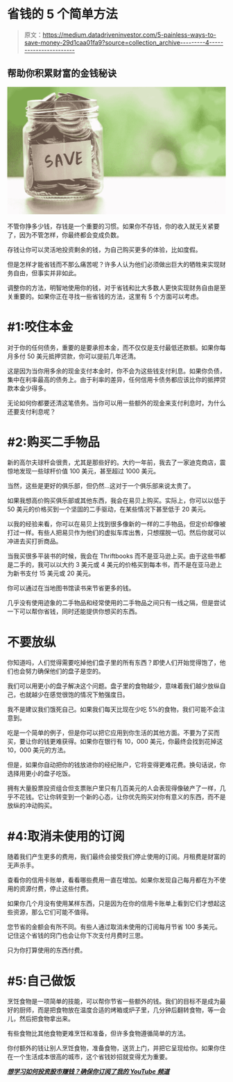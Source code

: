 # 省钱的 5 个简单方法

> 原文：<https://medium.datadriveninvestor.com/5-painless-ways-to-save-money-29d1caa01fa9?source=collection_archive---------4----------------------->

## 帮助你积累财富的金钱秘诀

![](img/750b8aa651c7bbc0903e7fa093ef894e.png)

不管你挣多少钱，存钱是一个重要的习惯。如果你不存钱，你的收入就无关紧要了，因为不管怎样，你最终都会变成负数。

存钱让你可以灵活地投资剩余的钱，为自己购买更多的体验，比如度假。

但是怎样才能省钱而不那么痛苦呢？许多人认为他们必须做出巨大的牺牲来实现财务自由，但事实并非如此。

调整你的方法，明智地使用你的钱，对于省钱和比大多数人更快实现财务自由是至关重要的。如果你正在寻找一些省钱的方法，这里有 5 个方面可以考虑。

# #1:咬住本金

对于你的任何债务，重要的是要承担本金，而不仅仅是支付最低还款额。如果你每月多付 50 美元抵押贷款，你可以提前几年还清。

这是因为当你用多余的现金支付本金时，你不会为这些钱支付利息。如果你负债，集中在利率最高的债务上。由于利率的差异，任何信用卡债务都应该比你的抵押贷款本金少得多。

无论如何你都要还清这笔债务。当你可以用一些额外的现金来支付利息时，为什么还要支付利息呢？

# #2:购买二手物品

新的高尔夫球杆会很贵，尤其是那些好的。大约一年前，我去了一家迪克商店，震惊地发现一些球杆价值 100 美元，甚至超过 1000 美元。

当然，这些是更好的俱乐部，但仍然…这对于一个俱乐部来说太贵了。

如果我想高价购买俱乐部或其他东西，我会在易贝上购买。实际上，你可以以低于 50 美元的价格买到一个坚固的二手驱动，在某些情况下甚至低于 20 美元。

以我的经验来看，你可以在易贝上找到很多像新的一样的二手物品，但定价却像被打过一样。有些人把易贝作为他们的虚拟车库出售，只想摆脱一切。然后你就可以冲进去买打折商品。

当我买很多平装书的时候，我会在 Thriftbooks 而不是亚马逊上买。由于这些书都是二手的，我可以以大约 3 美元或 4 美元的价格买到每本书，而不是在亚马逊上为新书支付 15 美元或 20 美元。

你可以通过在当地图书馆读书来节省更多的钱。

几乎没有使用迹象的二手物品和经常使用的二手物品之间只有一线之隔，但是尝试一下可以帮你省钱，同时还能提供你想买的东西。

# 不要放纵

你知道吗，人们觉得需要吃掉他们盘子里的所有东西？即使人们开始觉得饱了，他们也会努力确保他们的盘子是空的。

我们可以用更小的盘子解决这个问题。盘子里的食物越少，意味着我们越少放纵自己，也就越少在感觉很饱的情况下勉强度日。

我不是建议我们饿死自己。如果我们每天比现在少吃 5%的食物，我们可能不会注意到。

吃是一个简单的例子，但是你可以把它应用到你生活的其他方面。不要为了买而买，要让你的钱更难获得。如果你在银行有 10，000 美元，你最终会找到花掉这 10，000 美元的方法。

但是，如果你自动把你的钱放进你的经纪账户，它将变得更难花费。换句话说，你选择用更小的盘子吃饭。

拥有大量股票投资组合但支票账户里只有几百美元的人会表现得像破产了一样，几乎不花钱。它让你转变到一个新的心态，让你优先购买对你有意义的东西，而不是放纵的冲动购买。

# #4:取消未使用的订阅

随着我们产生更多的费用，我们最终会接受我们停止使用的订阅。月租费是财富的无声杀手。

查看你的信用卡账单，看看哪些费用一直在增加。如果你发现自己每月都在为不使用的资源付费，停止这些付费。

如果你几个月没有使用某样东西，只是因为在你的信用卡账单上看到它们才想起这些资源，那么它们可能不值得。

您节省的金额会有所不同。有些人通过取消未使用的订阅每月节省 100 多美元。记住这个省钱的窍门也会让你下次支付月费时三思。

只为你打算使用的东西付费。

# #5:自己做饭

烹饪食物是一项简单的技能，可以帮你节省一些额外的钱。我们的目标不是成为最好的厨师，而是把食物放在温度合适的烤箱或炉子里，几分钟后翻转食物，等一会儿，然后把食物拿出来。

有些食物比其他食物更难烹饪和准备，但许多食物遵循简单的方法。

你付额外的钱让别人烹饪食物，准备食物，送货上门，并把它呈现给你。如果你住在一个生活成本很高的城市，这个省钱妙招就变得尤为重要。

[***想学习如何投资股市赚钱？确保你订阅了我的 YouTube 频道***](http://bit.ly/2W4ag01)